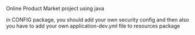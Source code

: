 Online Product Market project using java


in CONFIG package, you should add your own security config and then also you have to add your own application-dev.yml file to resources package
